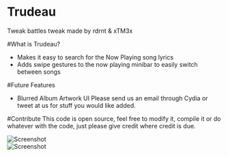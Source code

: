 # Trudeau
Tweak battles tweak made by rdrnt & xTM3x

#What is Trudeau?
- Makes it easy to search for the Now Playing song lyrics 
- Adds swipe gestures to the now playing minibar to easily switch between songs

#Future Features
- Blurred Album Artwork UI
 Please send us an email through Cydia or tweet at us for stuff you would like added.

#Contribute
 This code is open source, feel free to modify it, compile it or do whatever with the code, just please give credit where credit is due.

![Screenshot](http://i.imgur.com/adjrSKb.png)
<br>
![Screenshot](http://i.imgur.com/2pqLVsc.png)



